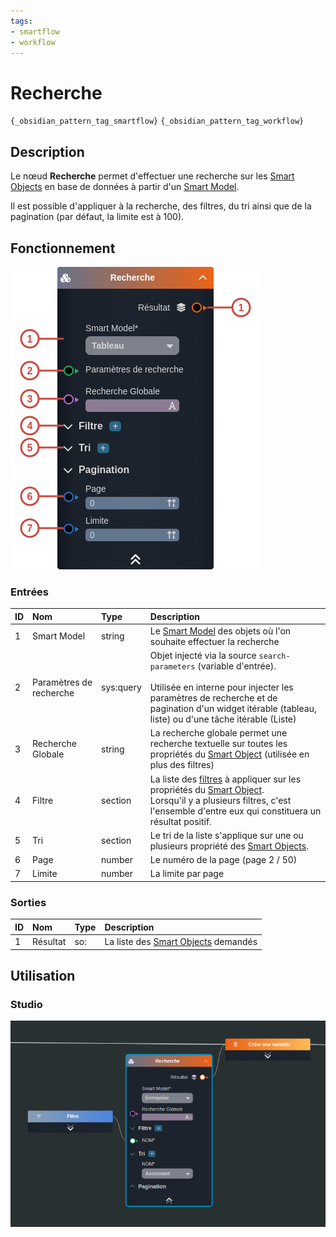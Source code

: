 ```yaml
---
tags:
- smartflow
- workflow
---
```

   
# Recherche   
   
`{_obsidian_pattern_tag_smartflow}` `{_obsidian_pattern_tag_workflow}`   
   
## Description   
   
Le nœud **Recherche** permet d'effectuer une recherche sur les [Smart Objects](../_glossaire/Glossaire.md) en base de données à partir d'un [Smart Model](../_glossaire/Glossaire.md).   
   
   
Il est possible d'appliquer à la recherche, des filtres, du tri ainsi que de la pagination (par défaut, la limite est à 100).   
   
## Fonctionnement   
   
![](../_assets/images/nodes/SN-SERVICE-SMART-OBJECT__description.png)   
   
### Entrées   
   
| ID | Nom | Type | Description |   
|:-|:-|:-|:-|   
| 1 | Smart Model | string | Le [Smart Model](../_glossaire/Glossaire.md) des objets où l'on souhaite effectuer la recherche |   
| 2 | Paramètres de recherche | sys:query | Objet injecté via la source `search-parameters` (variable d'entrée).<br /><br />Utilisée en interne pour injecter les paramètres de recherche et de pagination d'un widget itérable (tableau, liste) ou d'une tâche itérable (Liste) |   
| 3 | Recherche Globale | string | La recherche globale permet une recherche textuelle sur toutes les propriétés du [Smart Object](../_glossaire/Glossaire.md) (utilisée en plus des filtres) |   
| 4 | Filtre | section | La liste des [filtres](../R%C3%A9f%C3%A9rences%20des%20noeuds/Filtre.md) à appliquer sur les propriétés du [Smart Object](../_glossaire/Glossaire.md).<br /> Lorsqu'il y a plusieurs filtres, c'est l'ensemble d'entre eux qui constituera un résultat positif. |   
| 5 | Tri | section | Le tri de la liste s'applique sur une ou plusieurs propriété des [Smart Objects](../_glossaire/Glossaire.md). |   
| 6 | Page | number | Le numéro de la page (page 2 / 50) |   
| 7 | Limite | number | La limite par page |   
   
### Sorties   
   
| ID | Nom | Type | Description |   
|:-|:-|:-|:-|   
| 1 | Résultat | so: | La liste des [Smart Objects](../_glossaire/Glossaire.md) demandés |   
   
## Utilisation   
   
### Studio   
   
![](../_assets/images/nodes/SN-SERVICE-SMART-OBJECT__studio.png)
